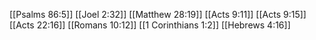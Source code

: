 [[Psalms 86:5]]
[[Joel 2:32]]
[[Matthew 28:19]]
[[Acts 9:11]]
[[Acts 9:15]]
[[Acts 22:16]]
[[Romans 10:12]]
[[1 Corinthians 1:2]]
[[Hebrews 4:16]]
